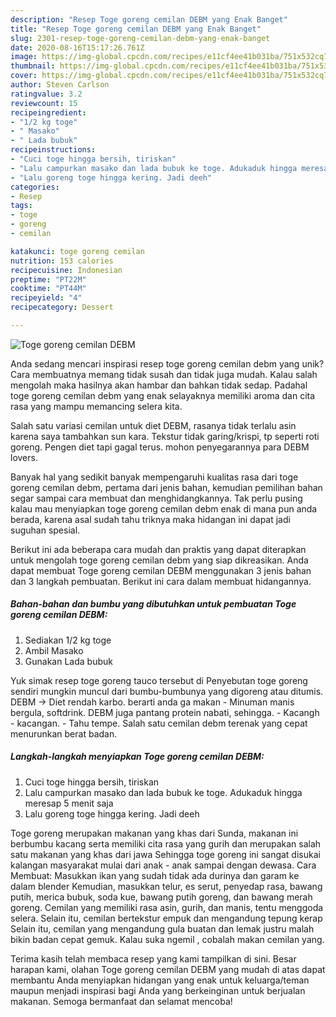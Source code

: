 ```yaml
---
description: "Resep Toge goreng cemilan DEBM yang Enak Banget"
title: "Resep Toge goreng cemilan DEBM yang Enak Banget"
slug: 2301-resep-toge-goreng-cemilan-debm-yang-enak-banget
date: 2020-08-16T15:17:26.761Z
image: https://img-global.cpcdn.com/recipes/e11cf4ee41b031ba/751x532cq70/toge-goreng-cemilan-debm-foto-resep-utama.jpg
thumbnail: https://img-global.cpcdn.com/recipes/e11cf4ee41b031ba/751x532cq70/toge-goreng-cemilan-debm-foto-resep-utama.jpg
cover: https://img-global.cpcdn.com/recipes/e11cf4ee41b031ba/751x532cq70/toge-goreng-cemilan-debm-foto-resep-utama.jpg
author: Steven Carlson
ratingvalue: 3.2
reviewcount: 15
recipeingredient:
- "1/2 kg toge"
- " Masako"
- " Lada bubuk"
recipeinstructions:
- "Cuci toge hingga bersih, tiriskan"
- "Lalu campurkan masako dan lada bubuk ke toge. Adukaduk hingga meresap 5 menit saja"
- "Lalu goreng toge hingga kering. Jadi deeh"
categories:
- Resep
tags:
- toge
- goreng
- cemilan

katakunci: toge goreng cemilan 
nutrition: 153 calories
recipecuisine: Indonesian
preptime: "PT22M"
cooktime: "PT44M"
recipeyield: "4"
recipecategory: Dessert

---
```



![Toge goreng cemilan DEBM](https://img-global.cpcdn.com/recipes/e11cf4ee41b031ba/751x532cq70/toge-goreng-cemilan-debm-foto-resep-utama.jpg)

Anda sedang mencari inspirasi resep toge goreng cemilan debm yang unik? Cara membuatnya memang tidak susah dan tidak juga mudah. Kalau salah mengolah maka hasilnya akan hambar dan bahkan tidak sedap. Padahal toge goreng cemilan debm yang enak selayaknya memiliki aroma dan cita rasa yang mampu memancing selera kita.

Salah satu variasi cemilan untuk diet DEBM, rasanya tidak terlalu asin karena saya tambahkan sun kara. Tekstur tidak garing/krispi, tp seperti roti goreng. Pengen diet tapi gagal terus. mohon penyegarannya para DEBM lovers.

Banyak hal yang sedikit banyak mempengaruhi kualitas rasa dari toge goreng cemilan debm, pertama dari jenis bahan, kemudian pemilihan bahan segar sampai cara membuat dan menghidangkannya. Tak perlu pusing kalau mau menyiapkan toge goreng cemilan debm enak di mana pun anda berada, karena asal sudah tahu triknya maka hidangan ini dapat jadi suguhan spesial.


Berikut ini ada beberapa cara mudah dan praktis yang dapat diterapkan untuk mengolah toge goreng cemilan debm yang siap dikreasikan. Anda dapat membuat Toge goreng cemilan DEBM menggunakan 3 jenis bahan dan 3 langkah pembuatan. Berikut ini cara dalam membuat hidangannya.

<!--inarticleads1-->

##### Bahan-bahan dan bumbu yang dibutuhkan untuk pembuatan Toge goreng cemilan DEBM:

1. Sediakan 1/2 kg toge
1. Ambil  Masako
1. Gunakan  Lada bubuk


Yuk simak resep toge goreng tauco tersebut di Penyebutan toge goreng sendiri mungkin muncul dari bumbu-bumbunya yang digoreng atau ditumis. DEBM -&gt; Diet rendah karbo. berarti anda ga makan - Minuman manis bergula, softdrink. DEBM juga pantang protein nabati, sehingga. - Kacangh - kacangan. - Tahu tempe. Salah satu cemilan debm terenak yang cepat menurunkan berat badan. 

<!--inarticleads2-->

##### Langkah-langkah menyiapkan Toge goreng cemilan DEBM:

1. Cuci toge hingga bersih, tiriskan
1. Lalu campurkan masako dan lada bubuk ke toge. Adukaduk hingga meresap 5 menit saja
1. Lalu goreng toge hingga kering. Jadi deeh


Toge goreng merupakan makanan yang khas dari Sunda, makanan ini berbumbu kacang serta memiliki cita rasa yang gurih dan merupakan salah satu makanan yang khas dari jawa Sehingga toge goreng ini sangat disukai kalangan masyarakat mulai dari anak - anak sampai dengan dewasa. Cara Membuat: Masukkan ikan yang sudah tidak ada durinya dan garam ke dalam blender Kemudian, masukkan telur, es serut, penyedap rasa, bawang putih, merica bubuk, soda kue, bawang putih goreng, dan bawang merah goreng. Cemilan yang memiliki rasa asin, gurih, dan manis, tentu menggoda selera. Selain itu, cemilan bertekstur empuk dan mengandung tepung kerap Selain itu, cemilan yang mengandung gula buatan dan lemak justru malah bikin badan cepat gemuk. Kalau suka ngemil , cobalah makan cemilan yang. 

Terima kasih telah membaca resep yang kami tampilkan di sini. Besar harapan kami, olahan Toge goreng cemilan DEBM yang mudah di atas dapat membantu Anda menyiapkan hidangan yang enak untuk keluarga/teman maupun menjadi inspirasi bagi Anda yang berkeinginan untuk berjualan makanan. Semoga bermanfaat dan selamat mencoba!
